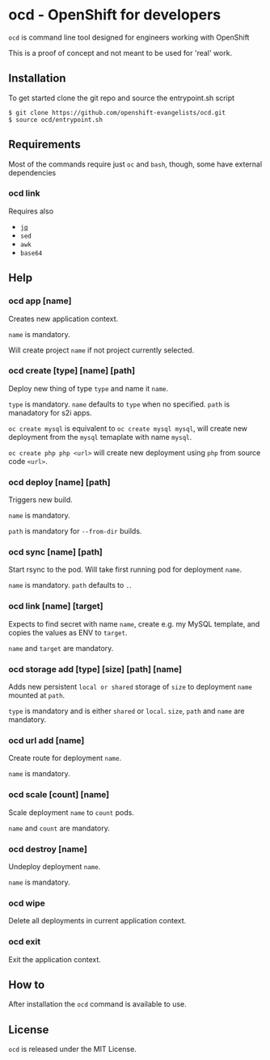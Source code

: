 # ocd - OpenShift for developers

`ocd` is command line tool designed for engineers working with OpenShift

This is a proof of concept and not meant to be used for 'real' work.

## Installation

To get started clone the git repo and source the entrypoint.sh script

```
$ git clone https://github.com/openshift-evangelists/ocd.git
$ source ocd/entrypoint.sh
```

## Requirements

Most of the commands require just `oc` and `bash`, though, some have external dependencies

### ocd link

Requires also 

* [`jq`](https://stedolan.github.io/jq/)
* `sed`
* `awk`
* `base64`

## Help

### ocd app [name]

Creates new application context. 

`name` is mandatory.

Will create project `name` if not project currently selected.

### ocd create [type] [name] [path]

Deploy new thing of type `type` and name it `name`. 

`type` is mandatory. `name` defaults to `type` when no specified. `path` is manadatory for s2i apps.

`oc create mysql` is equivalent to `oc create mysql mysql`, will create new deployment from the `mysql` temaplate with name `mysql`.

`oc create php php <url>` will create new deployment using `php` from source code `<url>`.

### ocd deploy [name] [path]

Triggers new build.

`name` is mandatory.

`path` is mandatory for `--from-dir` builds.

### ocd sync [name] [path]

Start rsync to the pod. Will take first running pod for deployment `name`.

`name` is mandatory. `path` defaults to `.`.

### ocd link [name] [target]

Expects to find secret with name `name`, create e.g. my MySQL template, and copies the values as ENV to `target`.

`name` and `target` are mandatory.

### ocd storage add [type] [size] [path] [name]

Adds new persistent `local or shared` storage of `size` to deployment `name` mounted at `path`.

`type` is mandatory and is either `shared` or `local`. `size`, `path` and `name` are mandatory.

### ocd url add [name]

Create route for deployment `name`.

`name` is mandatory.

### ocd scale [count] [name]

Scale deployment `name` to `count` pods.

`name` and `count` are mandatory.

### ocd destroy [name]

Undeploy deployment `name`.

`name` is mandatory.

### ocd wipe

Delete all deployments in current application context.

### ocd exit

Exit the application context.

## How to

After installation the `ocd` command is available to use.

## License

`ocd` is released under the MIT License.

